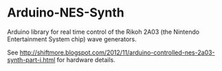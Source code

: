 Arduino-NES-Synth
=================

Arduino library for real time control of the Rikoh 2A03 (the Nintendo Entertainment System chip) wave generators.

See http://shiftmore.blogspot.com/2012/11/arduino-controlled-nes-2a03-synth-part-i.html for hardware details.
